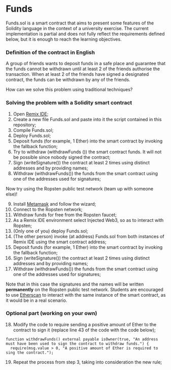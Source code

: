 # Funds

Funds.sol is a smart contract that aims to present some features of the Solidity language in the context of a university exercise. The current implementation is partial and does not fully reflect the requirements defined below, but it is enough to reach the learning objectives.

### Definition of the contract in English

A group of friends wants to deposit funds in a safe place and guarantee that the funds cannot be withdrawn until at least 2 of the friends authorise the transaction.
When at least 2 of the friends have signed a designated contract, the funds can be withdrawn by any of the friends.

How can we solve this problem using traditional techniques?

### Solving the problem with a Solidity smart contract

1. Open [Remix IDE](https://remix.ethereum.org/);
2. Create a new file Funds.sol and paste into it the script contained in this repository;
3. Compile Funds.sol;
4. Deploy Funds.sol;
5. Deposit funds (for example, 1 Ether) into the smart contract by invoking the fallback function;
6. Try to withdraw (withdrawFunds ()) the smart contract funds. It will not be possible since nobody signed the contract;
7. Sign (writeSignature()) the contract at least 2 times using distinct addresses and by providing names;
8. Withdraw (withdrawFunds()) the funds from the smart contract using one of the addresses used for signatures;

Now try using the Ropsten public test network (team up with someone else)!

9. Install [Metamask](https://metamask.io/) and follow the wizard;
10. Connect to the Ropsten network;
11. Withdraw funds for free from the Ropsten faucet;
12. As a Remix IDE environment select Injected Web3, so as to interact with Ropsten;
13. (Only one of you) deploy Funds.sol;
14. (The other person) invoke (at address) Funds.sol from both instances of Remix IDE using the smart contract address;
15. Deposit funds (for example, 1 Ether) into the smart contract by invoking the fallback function;
16. Sign (writeSignature()) the contract at least 2 times using distinct addresses and by providing names;
17. Withdraw (withdrawFunds()) the funds from the smart contract using one of the addresses used for signatures;

Note that in this case the signatures and the names will be written **permanently** on the Ropsten public test network.
Students are encouraged to use [Etherscan](https://ropsten.etherscan.io/) to interact with the same instance of the smart contract, as it would be in a real scenario.

### Optional part (working on your own)

18. Modify the code to require sending a positive amount of Ether to the contract to sign it (replace line 43 of the code with the code below);

```solidity
function withdrawFunds() external payable isOwner(true, "An address must have been used to sign the contract to withdraw funds.") {
  require(msg.value > 0, "A positive amount of Ether is required to sing the contract.");
```

19. Repeat the process from step 3, taking into consideration the new rule;
